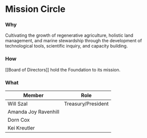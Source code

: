# Mission Circle
### Why
Cultivating the growth of regenerative agriculture, holistic land management, and marine stewardship through the development of technological tools, scientific inquiry, and capacity building.

### How
[[Board of Directors]] hold the Foundation to its mission.

### What
| Member | Role | 
|---|---|
| Will Szal | Treasury/President |
| Amanda Joy Ravenhill | |
| Dorn Cox | |
| Kei Kreutler | |
